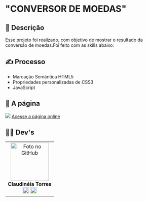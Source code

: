 # "CONVERSOR DE MOEDAS"

## 📜 Descrição
Esse projeto foi realizado, com objetivo de mostrar o resultado da conversão de moedas.Foi feito com as skills 
abaixo:

## ✍ Processo
- Marcação Semântica HTML5
- Propriedades personalizadas de CSS3
- JavaScript

## 📝 A página
<img src="src/img/img-code-convert_files">
<a href="https://lovely-sprinkles-74df3d.netlify.app/" target= "_blank">Acesse a página online</a>



## 👩‍💻 Dev's
<table align="center">
  <tr>
    

  <td align="center">
      <div>
        <img src="https://avatars.githubusercontent.com/u/117130898?v=4" width="120px;" alt="Foto no GitHub"/><br>
          <b> Claudinéia Torres </b><br>
            <a href="https://www.linkedin.com/in/claudineia-torres-00456b239/" alt="Linkedin"><img src="https://img.shields.io/badge/LinkedIn-0077B5?style=for-the-badge&logo=linkedin&logoColor=white" height="20"></a>
            <a href="https://github.com/Clau4705" alt="GitHub"><img src="https://img.shields.io/badge/GitHub-100000?style=for-the-badge&logo=github&logoColor=white" height="20"></a>
      </div>
    </td>

  </tr>
</table>


